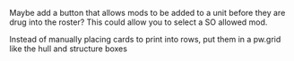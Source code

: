 Maybe add a button that allows mods to be added to a unit before they are drug into the roster?  This could allow you to select a SO allowed mod.

Instead of manually placing cards to print into rows, put them in a pw.grid like the hull and structure boxes